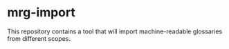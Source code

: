 # mrg-import
This repository contains a tool that will import machine-readable glossaries from different scopes.
